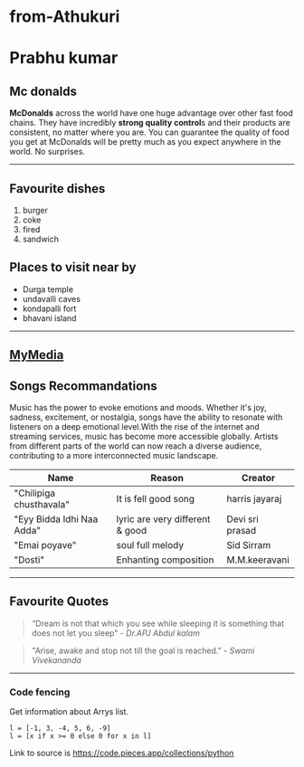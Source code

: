 # from-Athukuri
# Prabhu kumar

## Mc donalds

**McDonalds** across the world have one huge advantage over other fast food chains. They have incredibly **strong quality control**s and their products are consistent, no matter where you are. You can guarantee the quality of food you get at McDonalds will be pretty much as you expect anywhere in the world. No surprises.

-----------

## Favourite dishes 
1. burger
2. coke
3. fired
4. sandwich

## Places to visit near by
- Durga temple
- undavalli caves
- kondapalli fort 
- bhavani island 

---
[MyMedia](https://github.com/Prabhu225/from-Athukuri/blob/main/MyMedia.md)
---
## Songs Recommandations
Music has the power to evoke emotions and moods. Whether it's joy, sadness, excitement, or nostalgia, songs have the ability to resonate with listeners on a deep emotional level.With the rise of the internet and streaming services, music has become more accessible globally. Artists from different parts of the world can now reach a diverse audience, contributing to a more interconnected music landscape.

|Name                      |Reason                        |Creator                         |
|--------------------------|------------------------------|--------------------------------|
|"Chilipiga chusthavala"   |It is fell good song          | harris jayaraj                 |
|"Eyy Bidda Idhi Naa Adda" |lyric are very different & good|Devi sri prasad                |
|"Emai poyave"             |soul full melody              | Sid Sirram                     |
|"Dosti"                   |Enhanting composition         |M.M.keeravani                   |

----------

## Favourite Quotes  

>“Dream is not that which you see while sleeping it is something that does not let you sleep"
>*- Dr.APJ Abdul kalam*

>"Arise, awake and stop not till the goal is reached."
>*- Swami Vivekananda*

-----
### Code fencing
Get information about Arrys list.
```
l = [-1, 3, -4, 5, 6, -9]
l = [x if x >= 0 else 0 for x in l]
```

Link to source is https://code.pieces.app/collections/python
